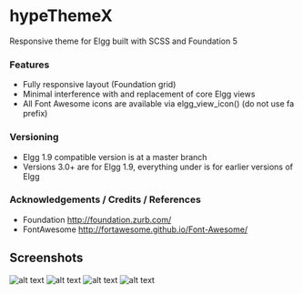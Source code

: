 hypeThemeX
==========

Responsive theme for Elgg built with SCSS and Foundation 5

### Features

* Fully responsive layout (Foundation grid)
* Minimal interference with and replacement of core Elgg views
* All Font Awesome icons are available via elgg_view_icon() (do not use fa prefix)

### Versioning

* Elgg 1.9 compatible version is at a master branch
* Versions 3.0+ are for Elgg 1.9, everything under is for earlier versions of Elgg

### Acknowledgements / Credits / References

* Foundation http://foundation.zurb.com/
* FontAwesome http://fortawesome.github.io/Font-Awesome/


## Screenshots ##

![alt text](https://raw.github.com/hypeJunction/hypeThemeX/master/screenshots/settings.png "Page view")
![alt text](https://raw.github.com/hypeJunction/hypeThemeX/master/screenshots/mobile-ui.png "Header area - Mobile")
![alt text](https://raw.github.com/hypeJunction/hypeThemeX/master/screenshots/profile-full.png "Default Theme - Proifle - Desktop")
![alt text](https://raw.github.com/hypeJunction/hypeThemeX/master/screenshots/profile-mobile.png "Default Theme - Profile - Mobile")

